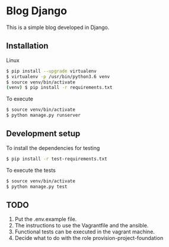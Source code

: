 # Blog Django

This is a simple blog developed in Django.

## Installation

Linux

```sh
$ pip install --upgrade virtualenv
$ virtualenv -p /usr/bin/python3.6 venv
$ source venv/bin/activate
(venv) $ pip install -r requirements.txt
```

To execute
```sh
$ source venv/bin/activate
$ python manage.py runserver
```

## Development setup

To install the dependencies for testing

```sh
$ pip install -r test-requirements.txt
```

To execute the tests

```sh
$ source venv/bin/activate
$ python manage.py test
```

## TODO
1. Put the .env.example file.
2. The instructions to use the Vagrantfile and the ansible.
3. Functional tests can be executed in the vagrant machine.
4. Decide what to do with the role provision-project-foundation

